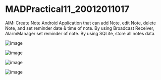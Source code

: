 # MADPractical11_20012011017

AIM: Create Note Android Application that can add Note, edit Note, delete Note, and set reminder date & time of note. By using Broadcast Receiver, AlarmManager set reminder of note. By using SQLite, store all notes data.

![image](https://user-images.githubusercontent.com/110706350/202864232-41cbcdb7-bc74-46df-8044-81db6f9687dd.png)

![image](https://user-images.githubusercontent.com/110706350/202864237-04802a2c-377e-4395-b0d4-7b84b3cfae41.png)

![image](https://user-images.githubusercontent.com/110706350/202864245-a6e35ed4-019c-48aa-a56b-27afecae1c6b.png)

![image](https://user-images.githubusercontent.com/110706350/202864252-052a7f70-bc26-4d41-ae27-d457a11dce9b.png)
